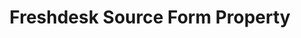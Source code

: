 ---
# -------------------------- #
#     USING THIS TEMPLATE    #
# -------------------------- #

## NEED HELP USING THIS TEMPLATE? SEE:
## https://docs-about-stitch-docs.netlify.com/reference/connect-templates/destination-form-property/
## FOR INSTRUCTIONS & REFERENCE INFO


# -------------------------- #
#        CONTENT TYPE        #
# -------------------------- #

product-type: "connect"
content-type: "api-form"
form-type: "source"
key: "source-form-properties-freshdesk-object"


# -------------------------- #
#        OBJECT INFO         #
# -------------------------- #

title: "Freshdesk Source Form Property"
api-type: "platform.freshdesk"
display-name: "Freshdesk"

source-type: "saas"
docs-name: "freshdesk"


# -------------------------- #
#      OBJECT ATTRIBUTES     #
# -------------------------- #

uses-start-date: true

object-attributes:
  - name: "api_key"
    type: "string"
    required: true
    description: |
      The API key for the {{ form-property.display-name }} account Stitch should replicate data from. Refer to the [{{ form-property.display-name }} documentation]({{ doc-link }}#retrieve-api-credentials) for instructions on retrieving this credential.
    value: "<API_KEY>"

  - name: "domain"
    type: "string"
    required: true
    description: |
      The subdomain prefix of the {{ form-property.display-name }} account Stitch should replicate data from. For example: If the URL were `stitch.{{ {{ form-property.docs-name }} }}.com`, this value would be `stitch`.
    value: "<SUBDOMAIN_PREFIX>"
---
